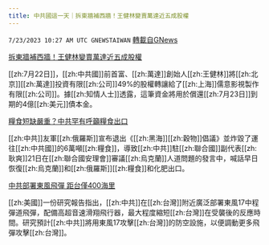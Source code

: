 ```yaml
---
title: 中共國這一天｜拆東牆補西牆！王健林變賣萬達近五成股權
---
```

`7/23/2023 10:27 AM UTC GNEWSTAIWAN` [轉載自GNews](https://gnews.org/articles/1481405)

[拆東牆補西牆！王健林變賣萬達近五成股權](https://www.thepaper.cn/newsDetail_forward_23953945)

[[zh:7月22日]]，[[zh:中共國]]前首富、[[zh:萬達]]創始人[[zh:王健林]]將[[zh:北京]][[zh:萬達]]投資有限[[zh:公司]]49%的股權轉讓給了[[zh:上海]]儒意影視製作有限[[zh:公司]]。據[[zh:知情人士]]透露，這筆資金將用於償還[[zh:7月23日]]到期的4億[[zh:美元]]債本金。

[糧食短缺嚴重？中共罕有呼籲糧食出口](https://www.dw.com/zh/%E7%9B%B8%E5%90%91%E8%80%8C%E8%A1%8C%E4%B8%AD%E5%9B%BD%E5%91%BC%E5%90%81%E6%97%A9%E6%97%A5%E6%81%A2%E5%A4%8D%E4%BF%84%E4%B9%8C%E7%B2%AE%E9%A3%9F%E5%87%BA%E5%8F%A3/a-66316940)

[[zh:中共]]友軍[[zh:俄羅斯]]宣布退出《[[zh:黑海]][[zh:穀物]]倡議》並炸毀了運往[[zh:中共國]]的6萬噸[[zh:糧食]]，導致[[zh:中共]]駐[[zh:聯合國]]副代表[[zh:耿爽]]21日在[[zh:聯合國安理會]]審議[[zh:烏克蘭]]人道問題的發言中，喊話早日恢復[[zh:烏克蘭]]和[[zh:俄羅斯]][[zh:糧食]]和化肥出口。

[中共部署東風飛彈 距台僅400海里](https://www.cna.com.tw/news/acn/202307230155.aspx)

[[zh:美國]]一份研究報告指出，[[zh:中共]]在[[zh:台灣]]附近廣泛部署東風17中程彈道飛彈，配備高超音速滑翔飛行器，最大程度縮短[[zh:台灣]]在受襲後的反應時間。研究預計[[zh:中共]]將用東風17攻擊[[zh:台灣]]的防空設施，以便調動更多飛彈攻擊[[zh:台灣]]。
